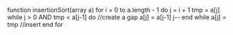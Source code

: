 function insertionSort(array a)
    for i = 0 to a.length - 1 do
        j = i + 1
        tmp = a[j]
        while j > 0 AND tmp < a[j-1] do //create a gap
            a[j] = a[j-1]
            j--
        end while
        a[j] = tmp //insert
    end for